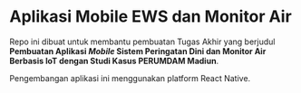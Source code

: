 
# Aplikasi Mobile EWS dan Monitor Air

Repo ini dibuat untuk membantu pembuatan Tugas Akhir yang berjudul
**Pembuatan Aplikasi _Mobile_ Sistem Peringatan Dini dan Monitor Air Berbasis IoT dengan Studi Kasus PERUMDAM Madiun**.

<p>Pengembangan aplikasi ini menggunakan platform React Native.</p>

